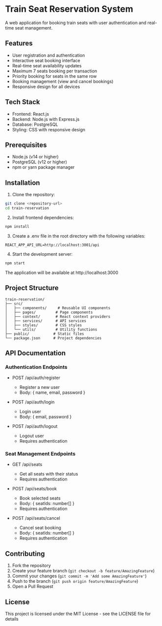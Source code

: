 # Train Seat Reservation System

A web application for booking train seats with user authentication and real-time seat management.

## Features

- User registration and authentication
- Interactive seat booking interface
- Real-time seat availability updates
- Maximum 7 seats booking per transaction
- Priority booking for seats in the same row
- Booking management (view and cancel bookings)
- Responsive design for all devices

## Tech Stack

- Frontend: React.js
- Backend: Node.js with Express.js
- Database: PostgreSQL
- Styling: CSS with responsive design

## Prerequisites

- Node.js (v14 or higher)
- PostgreSQL (v12 or higher)
- npm or yarn package manager

## Installation

1. Clone the repository:
```bash
git clone <repository-url>
cd train-reservation
```

2. Install frontend dependencies:
```bash
npm install
```

3. Create a .env file in the root directory with the following variables:
```
REACT_APP_API_URL=http://localhost:3001/api
```

4. Start the development server:
```bash
npm start
```

The application will be available at http://localhost:3000

## Project Structure

```
train-reservation/
├── src/
│   ├── components/     # Reusable UI components
│   ├── pages/         # Page components
│   ├── context/       # React context providers
│   ├── services/      # API services
│   ├── styles/        # CSS styles
│   └── utils/         # Utility functions
├── public/           # Static files
└── package.json      # Project dependencies
```

## API Documentation

### Authentication Endpoints

- POST /api/auth/register
  - Register a new user
  - Body: { name, email, password }

- POST /api/auth/login
  - Login user
  - Body: { email, password }

- POST /api/auth/logout
  - Logout user
  - Requires authentication

### Seat Management Endpoints

- GET /api/seats
  - Get all seats with their status
  - Requires authentication

- POST /api/seats/book
  - Book selected seats
  - Body: { seatIds: number[] }
  - Requires authentication

- POST /api/seats/cancel
  - Cancel seat booking
  - Body: { seatIds: number[] }
  - Requires authentication

## Contributing

1. Fork the repository
2. Create your feature branch (`git checkout -b feature/AmazingFeature`)
3. Commit your changes (`git commit -m 'Add some AmazingFeature'`)
4. Push to the branch (`git push origin feature/AmazingFeature`)
5. Open a Pull Request

## License

This project is licensed under the MIT License - see the LICENSE file for details 